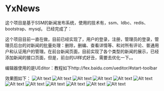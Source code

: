 # YxNews


这个项目是基于SSM的新闻发布系统，使用的技术有，ssm、ldbc、redis、bootstrap、mysql。
已经完成了：

这个项目目前一直在做，目前已经实现了，用户的登录，注册，管理员的登录，管理员后台的对新闻的批量处理：删除，删编、查看详情等、和对所有评论、普通用户和认证用户的管理。在前台新闻页面，目前实现了各个类型的新闻的展示，已经添加新闻的接口页面，但是，前台的UI样式好丑，需要去优化一下。。

编辑器使用的是UEditor：教程如下http://fex.baidu.com/ueditor/#start-toolbar

效果图如下：
![Alt text](https://github.com/fireshoot/YxNews/blob/master/imagesTest/1.png)
![Alt text](https://github.com/fireshoot/YxNews/blob/master/imagesTest/2.png)
![Alt text](https://github.com/fireshoot/YxNews/blob/master/imagesTest/3.png)
![Alt text](https://github.com/fireshoot/YxNews/blob/master/imagesTest/4.png)
![Alt text](https://github.com/fireshoot/YxNews/blob/master/imagesTest/5.png)
![Alt text](https://github.com/fireshoot/YxNews/blob/master/imagesTest/6.png)
![Alt text](https://github.com/fireshoot/YxNews/blob/master/imagesTest/7.png)
![Alt text](https://github.com/fireshoot/YxNews/blob/master/imagesTest/8.png)
![Alt text](https://github.com/fireshoot/YxNews/blob/master/imagesTest/9.png)
![Alt text](https://github.com/fireshoot/YxNews/blob/master/imagesTest/10.png)
![Alt text](https://github.com/fireshoot/YxNews/blob/master/imagesTest/11.png)
![Alt text](https://github.com/fireshoot/YxNews/blob/master/imagesTest/12.png)
